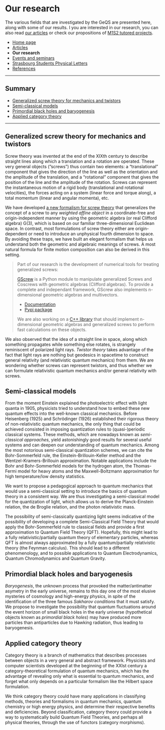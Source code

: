 # Our research

The various fields that are investigated by the GeQS are presented here, along with some of our results. I you are interested in our research, you can also read [our articles](articles.md) or check our propositions of [M1S2 tutored projects](research/tutored_projects.md).

- [Home page](index.md)
- [Articles](articles.md)
- **Our research**
- [Events and seminars](events.md)
- [Strasbourg Students Physical Letters](journal.md)
- [References](references.md)

* * *

## Summary

- [Generalized screw theory for mechanics and twistors](#generalized-screw-theory-for-mechanics-and-twistors)
- [Semi-classical models](#semi-classical-models)
- [Primordial black holes and baryogenesis](#primordial-black-holes-and-baryogenesis)
- [Applied category theory](#applied-category-theory)

* * *

## Generalized screw theory for mechanics and twistors

Screw theory was invented at the end of the XIXth century to describe straight lines along which a translation and a rotation are operated. These very general objects (”screws”) thus contain two elements: a “translational” component that gives the direction of the line as well as the orientation and the amplitude of the translation, and a “rotational” component that gives the position of the line and the amplitude of the rotation. Screws can represent the instantaneous motion of a rigid body (translational and rotational velocities), the forces acting on a system (linear force and torque along), a total momentum (linear and angular momenta), etc.

We have developed [a new formalism for screw theory](articles.md#formalizing-screw-theory-with-3d-geometric-algebra) that generalizes the concept of a screw to any *weighted affine object* in a coordinate-free and origin-independent manner by using the geometric algebra (or real Clifford algebra) G(3), which is based on our familiar three-dimensional Euclidean space. In contrast, most formulations of screw theory either are origin-dependent or need to introduce an unphysical fourth dimension to space. By avoiding these traps, we have built an elegant formalism that helps us understand both the geometric and algebraic meanings of screws. A most natural formula for finite motion composition can also be derived in this setting.

> Part of our research is the development of numerical tools for treating generalized screws: 
>
> [GScrew](https://github.com/GenScrew/GScrew) is a Python module to manipulate generalized Screws and Coscrews with geometric algebras (Clifford algebras). To provide a complete and independant framework, GScrew also implements n-dimensional geometric algebras and multivectors.
> - [Documentation](http://gscrew.rtfd.io/)
> - [Pypi package](https://pypi.org/project/GScrew/)
>
> We are also working on a [C++ library](https://github.com/GenScrew/GSCL) that should implement n-dimensional geometric algebras and generalized screws to perform fast calculations on these objects.

We also observed that the idea of a straight line in space, along which something propagates while something else rotates, is strangely reminiscent of polarized light rays. *Twistor theory* takes advantage of the fact that light rays are nothing but geodesics in spacetime to construct general relativity (and relativistic quantum mechanics) from them. We are wondering whether screws can represent twistors, and thus whether we can formulate relativistic quantum mechanics and/or general relativity with screws.

## Semi-classical models

From the moment Einstein explained the photoelectric effect with light quanta in 1905, physicists tried to understand how to embed these new quantum effects into the well-known classical mechanics. Before Heisenberg (1925) and Schrödinger (1926) established their rigorous theory of non-relativistic quantum mechanics, the only thing that could be achieved consisted in imposing quantization rules to (quasi-)periodic classical systems. These methods, which are nowadays known as *semi-classical approaches*, yield astonishingly good results for several useful systems and can deepen our understanding of quantum mechanics. Among the most notorious semi-classical quantization schemes, we can cite the Bohr-Sommerfeld rule, the Einstein-Brillouin-Keller method and the Wentzel-Kramers-Brillouin approximation. Notable applications include the Bohr and Bohr-Sommerfeld models for the hydrogen atom, the Thomas-Fermi model for heavy atoms and the Maxwell-Boltzmann approximation for high temperature/low density statistics.

We want to propose a pedagogical approach to quantum mechanics that would use a semi-classical setting to introduce the basics of quantum theory in a consistent way. We are thus investigating a semi-classical model for the quantization of light, which allows us to derive the Planck-Einstein relation, the de Broglie relation, and the photon relativistic mass.

The possibility of semi-classically quantizing light seems indicative of the possibility of developing a complete Semi-Classical Field Theory that would apply the Bohr-Sommerfeld rule to classical fields and provide a first approximation to Quantum Field Theory (QFT). Hopefully, this might lead to a fully relativistic/partially quantum theory of elementary particles, whereas QFT is almost always approximated by a fully quantum/partially relativistic theory (the Feynman calculus). This should lead to a different phenomenology, and to possible applications to Quantum Electrodynamics, Quantum Chromodynamics and Quantum Gravity.

## Primordial black holes and baryogenesis

*Baryogenesis*, the unknown process that provoked the matter/antimatter asymetry in the early universe, remains to this day one of the most elusive mysteries of cosmology and high-energy physics, in spite of the identification of the three famous *Sakharov conditions* that it must satisfy. We propose to investigate the possibility that quantum fluctuations around the event horizon of small black holes in the early universe (hypothetical objects known as *primordial black holes*) may have produced more particles than antiparticles due to Hawking radiation, thus leading to baryogenesis.

## Applied category theory

Category theory is a branch of mathematics that describes processes between objects in a very general and abstract framework. Physicists and computer scientists developed at the beginning of the XXIst century a category-theoretical formulation of quantum mechanics, which has the advantage of revealing only what is essential to quantum mechanics, and forget what only depends on a particular formalism like the Hilbert space formulation.

We think category theory could have many applications in classifying methods, theories and formalisms in quantum mechanics, quantum chemistry or high energy physics, and determine their respective benefits and deficiencies. Beyond classification, category theory could provide a way to systematically build Quantum Field Theories, and perhaps all physical theories, through the use of functors (category morphisms).
